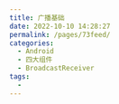 ```yaml
---
title: 广播基础
date: 2022-10-10 14:28:27
permalink: /pages/73feed/
categories:
  - Android
  - 四大组件
  - BroadcastReceiver
tags:
  - 
---
```


